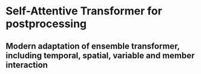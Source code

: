 # Self-Attentive Transformer for postprocessing

## Modern adaptation of ensemble transformer, including temporal, spatial, variable and member interaction

